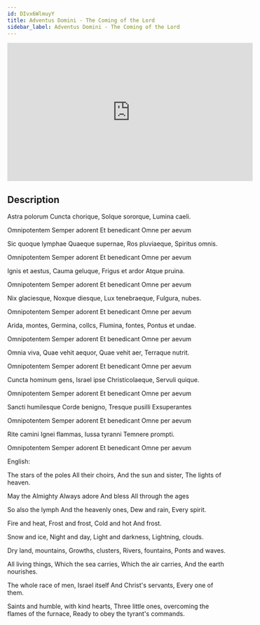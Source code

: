 ```yaml
---
id: DIvx6WlmuyY
title: Adventus Domini - The Coming of the Lord
sidebar_label: Adventus Domini - The Coming of the Lord
---
```


<iframe
  width="560"
  height="315"
  src="https://www.youtube.com/embed/DIvx6WlmuyY"
  title="YouTube video player"
  frameborder="0"
  allow="accelerometer; autoplay; clipboard-write; encrypted-media; gyroscope; picture-in-picture; web-share"
  referrerpolicy="strict-origin-when-cross-origin"
  allowfullscreen
></iframe>

## Description

Astra polorum
Cuncta chorique,
Solque sororque, 
Lumina caeli.

Omnipotentem
Semper adorent
Et benedicant
Omne per aevum


Sic quoque lymphae
Quaeque supernae,
Ros pluviaeque,
Spiritus omnis.

Omnipotentem
Semper adorent
Et benedicant
Omne per aevum


Ignis et aestus,
Cauma geluque,
Frigus et ardor
Atque pruina.

Omnipotentem
Semper adorent
Et benedicant
Omne per aevum


Nix glaciesque,
Noxque diesque,
Lux tenebraeque,
Fulgura, nubes.

Omnipotentem
Semper adorent
Et benedicant
Omne per aevum


Arida, montes, 
Germina, collcs,
Flumina, fontes,
Pontus et undae.

Omnipotentem
Semper adorent
Et benedicant
Omne per aevum

Omnia viva,
Quae vehit aequor,
Quae vehit aer,
Terraque nutrit.

Omnipotentem
Semper adorent
Et benedicant
Omne per aevum


Cuncta hominum gens,
Israel ipse 
Christicolaeque,
Servuli quique.

Omnipotentem
Semper adorent
Et benedicant
Omne per aevum


Sancti humilesque 
Corde benigno,
Tresque pusilli
Exsuperantes

Omnipotentem
Semper adorent
Et benedicant
Omne per aevum


Rite camini
Ignei flammas,
Iussa tyranni
Temnere prompti.

Omnipotentem
Semper adorent
Et benedicant
Omne per aevum

English:

The stars of the poles
All their choirs,
And the sun and sister,
The lights of heaven.

May the Almighty
Always adore
And bless
All through the ages

So also the lymph
And the heavenly ones,
Dew and rain,
Every spirit.

Fire and heat,
Frost and frost,
Cold and hot
And frost.

Snow and ice,
Night and day,
Light and darkness,
Lightning, clouds.

Dry land, mountains,
Growths, clusters,
Rivers, fountains,
Ponts and waves.

All living things,
Which the sea carries,
Which the air carries,
And the earth nourishes.

The whole race of men,
Israel itself
And Christ's servants,
Every one of them.

Saints and humble, 
with kind hearts, 
Three little ones, 
overcoming the flames of the furnace, 
Ready to obey the tyrant's commands.
